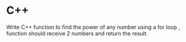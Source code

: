 # C++
Write C++ function to find the power of any number using a for loop , function should receive 2 numbers and return the result.
